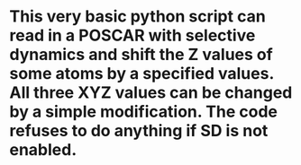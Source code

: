 # This very basic python script can read in a POSCAR with selective dynamics and shift the Z values of some atoms by a specified values. All three XYZ values can be changed by a simple modification. The code refuses to do anything if SD is not enabled. 

